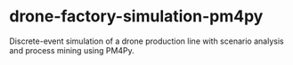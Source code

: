 # drone-factory-simulation-pm4py
Discrete-event simulation of a drone production line with scenario analysis and process mining using PM4Py.
